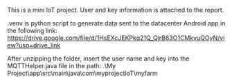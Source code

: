 This is a mini IoT project.
User and key information is attached to the report.

.venv is python script to generate data sent to the datacenter
Android app in the following link: https://drive.google.com/file/d/1HsEXcJEKPkq21Q_QjrB63O1CMkvuQOyN/view?usp=drive_link

After unzipping the folder, insert the user name and key into the MQTTHelper.java file in the path: .\My Project\app\src\main\java\com\myprojectIoT\myfarm

